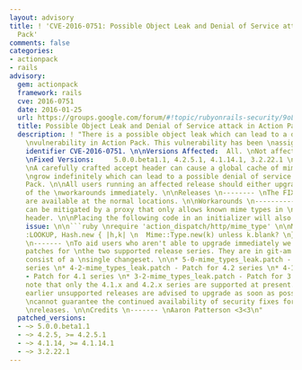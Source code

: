 ```yaml
---
layout: advisory
title: ! 'CVE-2016-0751: Possible Object Leak and Denial of Service attack in Action
  Pack'
comments: false
categories:
- actionpack
- rails
advisory:
  gem: actionpack
  framework: rails
  cve: 2016-0751
  date: 2016-01-25
  url: https://groups.google.com/forum/#!topic/rubyonrails-security/9oLY_FCzvoc
  title: Possible Object Leak and Denial of Service attack in Action Pack
  description: ! "There is a possible object leak which can lead to a denial of service
    \nvulnerability in Action Pack. This vulnerability has been \nassigned the CVE
    identifier CVE-2016-0751. \n\nVersions Affected:  All. \nNot affected:       None.
    \nFixed Versions:     5.0.0.beta1.1, 4.2.5.1, 4.1.14.1, 3.2.22.1 \n\nImpact \n------
    \nA carefully crafted accept header can cause a global cache of mime types to
    \ngrow indefinitely which can lead to a possible denial of service attack in \nAction
    Pack. \n\nAll users running an affected release should either upgrade or use one
    of the \nworkarounds immediately. \n\nReleases \n-------- \nThe FIXED releases
    are available at the normal locations. \n\nWorkarounds \n----------- \nThis attack
    can be mitigated by a proxy that only allows known mime types in \nthe Accept
    header. \n\nPlacing the following code in an initializer will also mitigate the
    issue: \n\n```ruby \nrequire 'action_dispatch/http/mime_type' \n\nMime.const_set
    :LOOKUP, Hash.new { |h,k| \n  Mime::Type.new(k) unless k.blank? \n} \n``` \n\nPatches
    \n------- \nTo aid users who aren't able to upgrade immediately we have provided
    patches for \nthe two supported release series. They are in git-am format and
    consist of a \nsingle changeset. \n\n* 5-0-mime_types_leak.patch - Patch for 5.0
    series \n* 4-2-mime_types_leak.patch - Patch for 4.2 series \n* 4-1-mime_types_leak.patch
    - Patch for 4.1 series \n* 3-2-mime_types_leak.patch - Patch for 3.2 series \n\nPlease
    note that only the 4.1.x and 4.2.x series are supported at present. Users \nof
    earlier unsupported releases are advised to upgrade as soon as possible as we
    \ncannot guarantee the continued availability of security fixes for unsupported
    \nreleases. \n\nCredits \n------- \nAaron Patterson <3<3\n"
  patched_versions:
  - ~> 5.0.0.beta1.1
  - ~> 4.2.5, >= 4.2.5.1
  - ~> 4.1.14, >= 4.1.14.1
  - ~> 3.2.22.1
---
```

